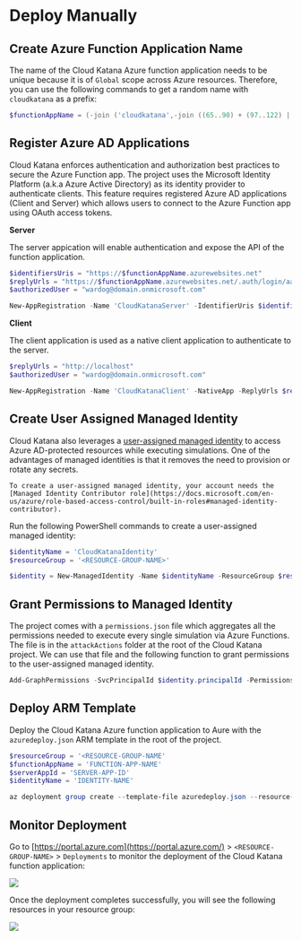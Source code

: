 # Deploy Manually

## Create Azure Function Application Name

The name of the Cloud Katana Azure function application needs to be unique because it is of `Global` scope across Azure resources. Therefore, you can use the following commands to get a random name with `cloudkatana` as a prefix:

```PowerShell
$functionAppName = (-join ('cloudkatana',-join ((65..90) + (97..122) | Get-Random -Count 10 | % {[char]$_}))).ToLower()
```

## Register Azure AD Applications

Cloud Katana enforces authentication and authorization best practices to secure the Azure Function app.
The project uses the Microsoft Identity Platform (a.k.a Azure Active Directory) as its identity provider to authenticate clients. This feature requires registered Azure AD applications (Client and Server) which allows users to connect to the Azure Function app using OAuth access tokens.

**Server** 

The server appication will enable authentication and expose the API of the function application.

```PowerShell
$identifiersUris = "https://$functionAppName.azurewebsites.net"
$replyUrls = "https://$functionAppName.azurewebsites.net/.auth/login/aad/callback"
$authorizedUser = "wardog@domain.onmicrosoft.com"

New-AppRegistration -Name 'CloudKatanaServer' -IdentifierUris $identifiersUris -ReplyUrls $replyUrls -RequireAssignedRole -AssignAppRoleToUser $authorizedUser -verbose
```

**Client**

The client application is used as a native client application to authenticate to the server.

```PowerShell
$replyUrls = "http://localhost"
$authorizedUser = "wardog@domain.onmicrosoft.com"

New-AppRegistration -Name 'CloudKatanaClient' -NativeApp -ReplyUrls $replyUrls -RequireAssignedRole -AssignAppRoleToUser $authorizedUser -DisableImplicitGrantFlowOAuth2 -verbose
```

## Create User Assigned Managed Identity

Cloud Katana also leverages a [user-assigned managed identity](https://docs.microsoft.com/en-us/azure/active-directory/managed-identities-azure-resources/how-manage-user-assigned-managed-identities?pivots=identity-mi-methods-azp) to access Azure AD-protected resources while executing simulations. One of the advantages of managed identities is that it removes the need to provision or rotate any secrets.

```{note}
To create a user-assigned managed identity, your account needs the [Managed Identity Contributor role](https://docs.microsoft.com/en-us/azure/role-based-access-control/built-in-roles#managed-identity-contributor).
```

Run the following PowerShell commands to create a user-assigned managed identity:

```PowerShell
$identityName = 'CloudKatanaIdentity'
$resourceGroup = '<RESOURCE-GROUP-NAME>'

$identity = New-ManagedIdentity -Name $identityName -ResourceGroup $resourceGroup -verbose
```

## Grant Permissions to Managed Identity

The project comes with a `permissions.json` file which aggregates all the permissions needed to execute every single simulation via Azure Functions. The file is in the `attackActions` folder at the root of the Cloud Katana project. We can use that file and the following function to grant permissions to the user-assigned managed identity.

```PowerShell
Add-GraphPermissions -SvcPrincipalId $identity.principalId -PermissionsFile .\attackActions\permissions.json -verbose
```

## Deploy ARM Template

Deploy the Cloud Katana Azure function application to Aure with the `azuredeploy.json` ARM template in the root of the project.

```PowerShell
$resourceGroup = '<RESOURCE-GROUP-NAME'
$functionAppName = 'FUNCTION-APP-NAME'
$serverAppId = 'SERVER-APP-ID'
$identityName = 'IDENTITY-NAME'

az deployment group create --template-file azuredeploy.json --resource-group $resourceGroup --parameters functionAppName=$functionAppName serverAppId=$serverAppId identityName=$identityName
```

## Monitor Deployment

Go to [https://portal.azure.com](https://portal.azure.com/) > `<RESOURCE-GROUP-NAME>` > `Deployments` to monitor the deployment of the Cloud Katana function application:

![](../../images/MonitorDeployment.png)

Once the deployment completes successfully, you will see the following resources in your resource group:

![](../../images/ResourcesCreated.png)
